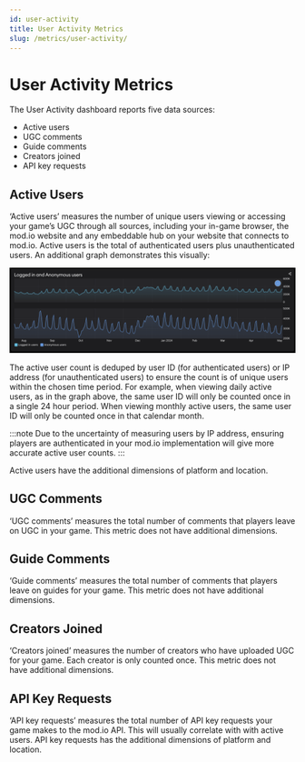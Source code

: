 ```yaml
---
id: user-activity
title: User Activity Metrics
slug: /metrics/user-activity/
---
```


# User Activity Metrics

The User Activity dashboard reports five data sources:

* Active users
* UGC comments
* Guide comments
* Creators joined
* API key requests

## Active Users

‘Active users’ measures the number of unique users viewing or accessing your game’s UGC through all sources, including your in-game browser, the mod.io website and any embeddable hub on your website that  connects to mod.io. Active users is the total of authenticated users plus unauthenticated users. An additional graph demonstrates this visually:

![Metrics active users](images/users.png)

The active user count is deduped by user ID (for authenticated users) or IP address (for unauthenticated users) to ensure the count is of unique users within the chosen time period. For example, when viewing daily active users, as in the graph above, the same user ID will only be counted once in a single 24 hour period. When viewing monthly active users, the same user ID will only be counted once in that calendar month. 

:::note
Due to the uncertainty of measuring users by IP address, ensuring players are authenticated in your mod.io implementation will give more accurate active user counts.
:::

Active users have the additional dimensions of platform and location. 

## UGC Comments

‘UGC comments’ measures the total number of comments that players leave on UGC in your game. This metric does not have additional dimensions. 

## Guide Comments

‘Guide comments’ measures the total number of comments that players leave on guides for your game. This metric does not have additional dimensions. 

## Creators Joined

‘Creators joined’ measures the number of creators who have uploaded UGC for your game. Each creator is only counted once. This metric does not have additional dimensions. 

## API Key Requests

‘API key requests’ measures the total number of API key requests your game makes to the mod.io API. This will usually correlate with with active users. API key requests has the additional dimensions of platform and location. 
